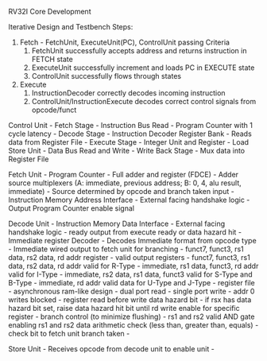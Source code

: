 RV32I Core Development

Iterative Design and Testbench Steps:
  1.  Fetch - FetchUnit, ExecuteUnit(PC), ControlUnit passing Criteria
      1.  FetchUnit successfully accepts address and returns instruction in FETCH state
      2.  ExecuteUnit successfully increment and loads PC in EXECUTE state
      3.  ControlUnit successfully flows through states
  2.  Execute
      1. InstructionDecoder correctly decodes incoming instruction
      2. ControlUnit/InstructionExecute decodes correct control signals from opcode/funct


Control Unit
    - Fetch Stage
        - Instruction Bus Read
        - Program Counter with 1 cycle latency
    - Decode Stage
        - Instruction Decoder Register Bank
        - Reads data from Register File
    - Execute Stage
        - Integer Unit and Register
        - Load Store Unit
            - Data Bus Read and Write
    - Write Back Stage
        - Mux data into Register File

Fetch Unit
    - Program Counter
        - Full adder and register (FDCE)
        - Adder source multiplexers (A: immediate, previous address; B: 0, 4, alu result, immediate)
            - Source determined by opcode and branch taken input
    - Instruction Memory Address Interface
        - External facing handshake logic
        - Output Program Counter enable signal

Decode Unit
    - Instruction Memory Data Interface
        - External facing handshake logic
        - ready output from execute ready or data hazard hit
    - Immediate register Decoder
        - Decodes Immediate format from opcode type
    - Immediate wired output to fetch unit for branching
    - funct7, funct3, rs1 data, rs2 data, rd addr register
    - valid output registers
        - funct7, funct3, rs1 data, rs2 data, rd addr valid for R-Type
        - immediate, rs1 data, funct3, rd addr valid for I-Type
        - immediate, rs2 data, rs1 data, funct3 valid for S-Type and B-Type
        - immediate, rd addr valid data for U-Type and J-Type
    - register file
        - asynchronous ram-like design
        - dual port read
        - single port write
        - addr 0 writes blocked
        - register read before write data hazard bit
        - if rsx has data hazard bit set, raise data hazard hit bit until rd write enable for specific register
    - branch control (to minimize flushing)
        - rs1 and rs2 valid AND gate enabling rs1 and rs2 data arithmetic check (less than, greater than, equals)
        - check bit to fetch unit branch taken
    -

Store Unit
    - Receives opcode from decode unit to enable unit
    - 